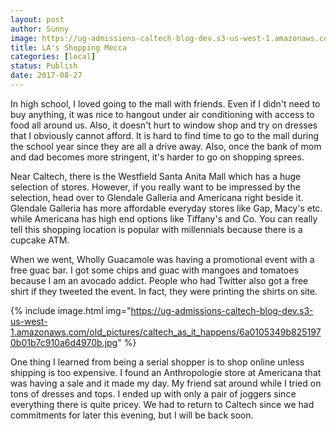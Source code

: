 ```yaml
---
layout: post
author: Sunny
image: https://ug-admissions-caltech-blog-dev.s3-us-west-1.amazonaws.com/old_pictures/caltech_as_it_happens/6a0105349b8251970b01b8d29af290970c.jpg
title: LA's Shopping Mecca
categories: [local]
status: Publish
date: 2017-08-27
---
```


In high school, I loved going to the mall with friends. Even if I didn't need to buy anything, it was nice to hangout under air conditioning with access to food all around us. Also, it doesn't hurt to window shop and try on dresses that I obviously cannot afford. It is hard to find time to go to the mall during the school year since they are all a drive away. Also, once the bank of mom and dad becomes more stringent, it's harder to go on shopping sprees.


Near Caltech, there is the Westfield Santa Anita Mall which has a huge selection of stores. However, if you really want to be impressed by the selection, head over to Glendale Galleria and Americana right beside it. Glendale Galleria has more affordable everyday stores like Gap, Macy's etc. while Americana has high end options like Tiffany's and Co. You can really tell this shopping location is popular with millennials because there is a cupcake ATM.




When we went, Wholly Guacamole was having a promotional event with a free guac bar. I got some chips and guac with mangoes and tomatoes because I am an avocado addict. People who had Twitter also got a free shirt if they tweeted the event. In fact, they were printing the shirts on site.




{% include image.html img="https://ug-admissions-caltech-blog-dev.s3-us-west-1.amazonaws.com/old_pictures/caltech_as_it_happens/6a0105349b8251970b01b7c910a6d4970b.jpg" %}

One thing I learned from being a serial shopper is to shop online unless shipping is too expensive. I found an Anthropologie store at Americana that was having a sale and it made my day. My friend sat around while I tried on tons of dresses and tops. I ended up with only a pair of joggers since everything there is quite pricey. We had to return to Caltech since we had commitments for later this evening, but I will be back soon.


